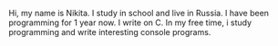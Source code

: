 Hi, my name is Nikita. I study in school and live in Russia.
I have been programming for 1 year now. I write on C.
In my free time, i study programming and write interesting console programs.

